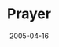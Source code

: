 ---
layout: message
category: message
series: "Fresh Breath"
title: "Prayer"
date: 2005-04-16
audio-description: "Consider the natural things we do - the rhythm of life, eating, sleeping, breathing. Now, think of prayer. For most of us it doesn't fit. For many of us, prayer has become this unnatural, planned thing we do at ''official'' places like church and the hors"
audio: "http://www.crossroads.net/audio/2005/2005_04_Fresh_Breath/Fresh_Breath_01_04-16-05_Prayer.mp3"
audio-title: "Prayer"
audio-duration: "17&#58;18"
---